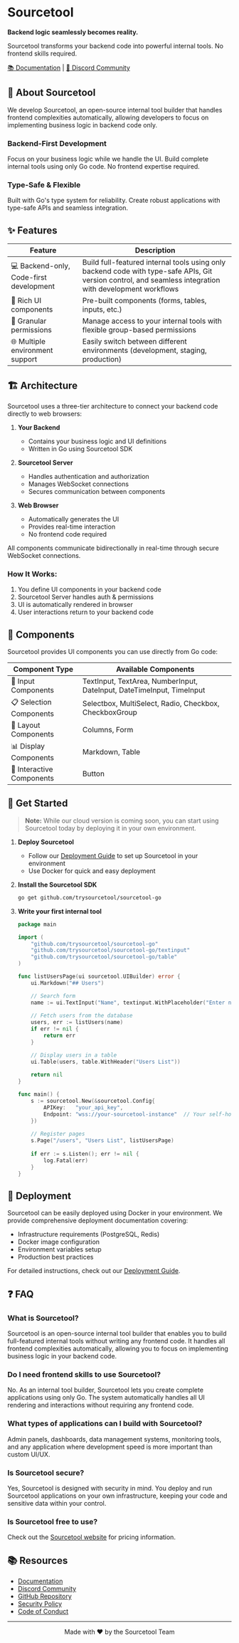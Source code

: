 # Sourcetool

**Backend logic seamlessly becomes reality.**

Sourcetool transforms your backend code into powerful internal tools. No frontend skills required.

[📚 Documentation](https://docs.trysourcetool.com) | [💬 Discord Community](https://discord.com/invite/K76agfQQKP)

## 🌟 About Sourcetool

We develop Sourcetool, an open-source internal tool builder that handles frontend complexities automatically, allowing developers to focus on implementing business logic in backend code only.

### Backend-First Development
Focus on your business logic while we handle the UI. Build complete internal tools using only Go code. No frontend expertise required.

### Type-Safe & Flexible
Built with Go's type system for reliability. Create robust applications with type-safe APIs and seamless integration.

## ✨ Features

| Feature | Description |
|---------|-------------|
| 💻 Backend-only, Code-first development | Build full-featured internal tools using only backend code with type-safe APIs, Git version control, and seamless integration with development workflows |
| 🎨 Rich UI components | Pre-built components (forms, tables, inputs, etc.) |
| 🔐 Granular permissions | Manage access to your internal tools with flexible group-based permissions |
| 🌐 Multiple environment support | Easily switch between different environments (development, staging, production) |

## 🏗️ Architecture

Sourcetool uses a three-tier architecture to connect your backend code directly to web browsers:

1. **Your Backend**
   - Contains your business logic and UI definitions
   - Written in Go using Sourcetool SDK

2. **Sourcetool Server**
   - Handles authentication and authorization
   - Manages WebSocket connections
   - Secures communication between components

3. **Web Browser**
   - Automatically generates the UI
   - Provides real-time interaction
   - No frontend code required

All components communicate bidirectionally in real-time through secure WebSocket connections.

### How It Works:
1. You define UI components in your backend code
2. Sourcetool Server handles auth & permissions
3. UI is automatically rendered in browser
4. User interactions return to your backend code

## 🎯 Components

Sourcetool provides UI components you can use directly from Go code:

| Component Type | Available Components |
|---------------|---------------------|
| 📝 Input Components | TextInput, TextArea, NumberInput, DateInput, DateTimeInput, TimeInput |
| 📋 Selection Components | Selectbox, MultiSelect, Radio, Checkbox, CheckboxGroup |
| 🔳 Layout Components | Columns, Form |
| 📊 Display Components | Markdown, Table |
| 🔘 Interactive Components | Button |

## 🚀 Get Started

> **Note:** While our cloud version is coming soon, you can start using Sourcetool today by deploying it in your own environment.

1. **Deploy Sourcetool**
   - Follow our [Deployment Guide](https://docs.trysourcetool.com/docs/getting-started/deployment) to set up Sourcetool in your environment
   - Use Docker for quick and easy deployment

2. **Install the Sourcetool SDK**
   ```bash
   go get github.com/trysourcetool/sourcetool-go
   ```

3. **Write your first internal tool**
   ```go
   package main

   import (
       "github.com/trysourcetool/sourcetool-go"
       "github.com/trysourcetool/sourcetool-go/textinput"
       "github.com/trysourcetool/sourcetool-go/table"
   )

   func listUsersPage(ui sourcetool.UIBuilder) error {
       ui.Markdown("## Users")

       // Search form
       name := ui.TextInput("Name", textinput.WithPlaceholder("Enter name to search"))
       
       // Fetch users from the database
       users, err := listUsers(name)
       if err != nil {
           return err
       }

       // Display users in a table
       ui.Table(users, table.WithHeader("Users List"))
       
       return nil
   }

   func main() {
       s := sourcetool.New(&sourcetool.Config{
           APIKey:   "your_api_key",
           Endpoint: "wss://your-sourcetool-instance"  // Your self-hosted Sourcetool endpoint
       })
       
       // Register pages
       s.Page("/users", "Users List", listUsersPage)
       
       if err := s.Listen(); err != nil {
           log.Fatal(err)
       }
   }
   ```

## 🚢 Deployment

Sourcetool can be easily deployed using Docker in your environment. We provide comprehensive deployment documentation covering:
- Infrastructure requirements (PostgreSQL, Redis)
- Docker image configuration
- Environment variables setup
- Production best practices

For detailed instructions, check out our [Deployment Guide](https://docs.trysourcetool.com/docs/getting-started/deployment).

## ❓ FAQ

### What is Sourcetool?
Sourcetool is an open-source internal tool builder that enables you to build full-featured internal tools without writing any frontend code. It handles all frontend complexities automatically, allowing you to focus on implementing business logic in your backend code.

### Do I need frontend skills to use Sourcetool?
No. As an internal tool builder, Sourcetool lets you create complete applications using only Go. The system automatically handles all UI rendering and interactions without requiring any frontend code.

### What types of applications can I build with Sourcetool?
Admin panels, dashboards, data management systems, monitoring tools, and any application where development speed is more important than custom UI/UX.

### Is Sourcetool secure?
Yes, Sourcetool is designed with security in mind. You deploy and run Sourcetool applications on your own infrastructure, keeping your code and sensitive data within your control.

### Is Sourcetool free to use?
Check out the [Sourcetool website](https://trysourcetool.com/) for pricing information.

## 📚 Resources

- [Documentation](https://docs.trysourcetool.com)
- [Discord Community](https://discord.com/invite/K76agfQQKP)
- [GitHub Repository](https://github.com/trysourcetool/sourcetool)
- [Security Policy](SECURITY.md)
- [Code of Conduct](CODE_OF_CONDUCT.md)

---

<div align="center">
Made with ❤️ by the Sourcetool Team
</div>
